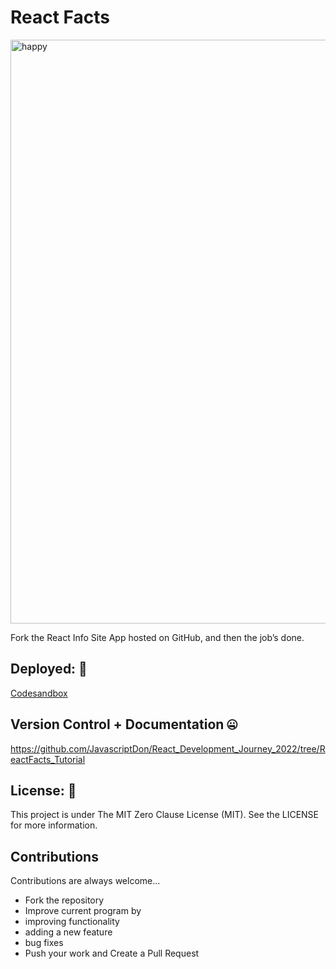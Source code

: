 # React Facts

<img width="934" alt="happy" src="https://user-images.githubusercontent.com/101202952/183247151-67f7a5c9-802b-4e48-bffa-188570cdb030.png">

Fork the React Info Site App hosted on GitHub, and then the job’s done.

## Deployed: 🤯
[Codesandbox](https://3r3tlo.csb.app/)

## Version Control + Documentation 🤐

https://github.com/JavascriptDon/React_Development_Journey_2022/tree/ReactFacts_Tutorial

## License: 📝

This project is under The MIT Zero Clause License (MIT). See the LICENSE for more information.

## Contributions

Contributions are always welcome...

- Fork the repository
- Improve current program by
- improving functionality
- adding a new feature
- bug fixes
- Push your work and Create a Pull Request
